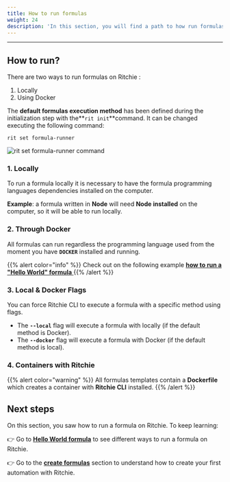 ```yaml
---
title: How to run formulas
weight: 24
description: 'In this section, you will find a path to how run formulas using Ritchie.'
---
```


---

## How to run?

There are two ways to run formulas on Ritchie :

1. Locally
2. Using Docker

The **default formulas execution method** has been defined during the initialization step with the**`rit init`**command. It can be changed executing the following command:

```text
rit set formula-runner
```

![rit set formula-runner command](/docs-ritchie/large-gif-1374x404-.gif)

### 1. Locally

To run a formula locally it is necessary to have the formula programming languages dependencies installed on the computer.

**Example**: a formula written in **Node** will need **Node installed** on the computer, so it will be able to run locally.   


### 2. Through Docker

All formulas can run regardless the programming language used from the moment you have **`DOCKER`** installed and running.

{{% alert color="info" %}}
Check out on the following example [**how to run a "Hello World" formula** ](hello-world-formula)
{{% /alert %}}

###  3. Local & Docker Flags

You can force Ritchie CLI to execute a formula with a specific method using flags.

* The **`--local`** flag will execute a formula with locally \(if the default method is Docker\). 
* The **`--docker`** flag will execute a formula with Docker \(if the default method is local\). 

### 4. Containers with Ritchie

{{% alert color="warning" %}}
All formulas templates contain a **Dockerfile** which creates a container with **Ritchie CLI** installed.
{{% /alert %}}

## Next steps 

On this section, you saw how to run a formula on Ritchie. To keep learning:

👉 Go to [**Hello World formula**](hello-world-formula) to see different ways to run a formula on Ritchie. 

👉 Go to the [**create formulas**](../../how-to-create-formulas) section to understand how to create your first automation with Ritchie.
